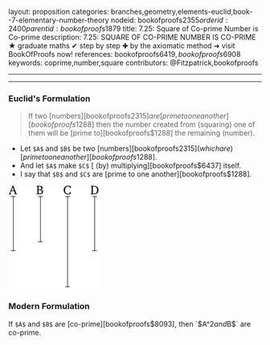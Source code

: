 layout: proposition
categories: branches,geometry,elements-euclid,book--7-elementary-number-theory
nodeid: bookofproofs$2355
orderid: 2400
parentid: bookofproofs$1879
title: 7.25: Square of Co-prime Number is Co-prime
description: 7.25: SQUARE OF CO-PRIME NUMBER IS CO-PRIME ★ graduate maths ✔ step by step ✚ by the axiomatic method ➜ visit BookOfProofs now!
references: bookofproofs$6419,bookofproofs$6908
keywords: coprime,number,square
contributors: @Fitzpatrick,bookofproofs

---


---

### Euclid's Formulation

> If two [numbers][bookofproofs$2315] are [prime to one another][bookofproofs$1288] then the number created from (squaring) one of them will be [prime to][bookofproofs$1288] the remaining (number).
* Let `$A$` and `$B$` be two [numbers][bookofproofs$2315] (which are) [prime to one another][bookofproofs$1288].
* And let `$A$` make `$C$` [ (by) multiplying][bookofproofs$6437] itself.
* I say that `$B$` and `$C$` are [prime to one another][bookofproofs$1288].


![fig25e](https://github.com/bookofproofs/bookofproofs.github.io/blob/main/_sources/_assets/images/euclid/Book07/fig25e.png?raw=true)


### Modern Formulation

If `$A$` and `$B$` are [co-prime][bookofproofs$8093], then `$A^2$` and `$B$` are co-prime.

